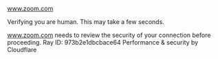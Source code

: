 www.zoom.com

Verifying you are human. This may take a few seconds.

www.zoom.com needs to review the security of your connection before proceeding.
Ray ID: 973b2e1dbcbace64
Performance & security by Cloudflare